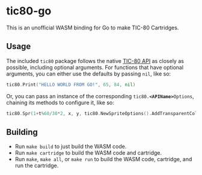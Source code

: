 # tic80-go

This is an unofficial WASM binding for Go to make TIC-80 Cartridges.

## Usage

The included `tic80` package follows the native [TIC-80 API](https://github.com/nesbox/TIC-80/wiki/API) as closely as possible, including optional arguments.
For functions that have optional arguments, you can either use the defaults by passing `nil`, like so:

```go
tic80.Print("HELLO WORLD FROM GO!", 65, 84, nil)
```

Or, you can pass an instance of the corresponding `tic80.`**`<APIName>`**`Options`, chaining its methods to configure it, like so:

```go
tic80.Spr(1+t%60/30*2, x, y, tic80.NewSpriteOptions().AddTransparentColor(14).SetScale(3).SetSize(2, 2))
```

## Building

* Run `make build` to just build the WASM code.
* Run `make cartridge` to build the WASM code and cartridge.
* Run `make`, `make all`, or `make run` to build the WASM code, cartridge, and run the cartridge.